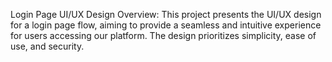 Login Page UI/UX Design Overview: This project presents the UI/UX design for a login page flow, aiming to provide a seamless and intuitive experience for users accessing our platform. The design prioritizes simplicity, ease of use, and security.
